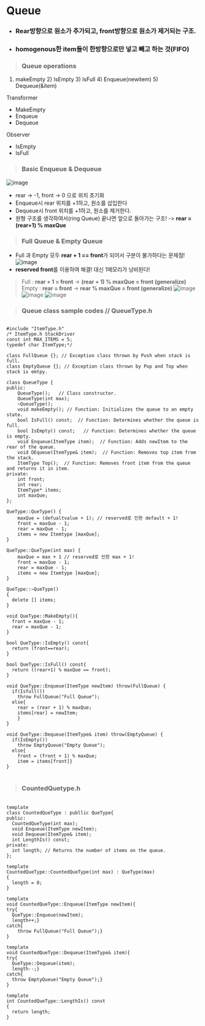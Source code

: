 Queue
================
* ### Rear방향으로 원소가 추가되고, front방향으로 원소가 제거되는 구조.
* ### homogenous한 item들이 **한방향으로만 넣고 빼고 하는 것(FIFO)**

> ### Queue operations
1) makeEmpty 2) IsEmpty 3) IsFull 4) Enqueue(newitem) 5) Dequeue(&item)  </br>

  Transformer
  * MakeEmpty
  * Enqueue
  * Dequeue </br>
  
  Observer
  * IsEmpty
  * IsFull
  
> ### Basic Enqueue & Dequeue  
![image](https://user-images.githubusercontent.com/50229148/106693218-5c149380-6619-11eb-8d0c-40c75c7f5e8b.png)
* rear -> -1, front -> 0 으로 위치 초기화
* Enqueue시 rear 위치를 +1하고, 원소를 삽입한다
* Dequeue시 front 위치를 +1하고, 원소를 제거한다.
* 원형 구조를 생각하여서(ring Queue) 끝나면 앞으로 돌아가는 구조! -> **rear = (rear+1) % maxQue**

> ### Full Queue & Empty Queue
  * Full 과 Empty 모두 **rear + 1 == front**가 되어서 구분이 불가하다는 문제점!
![image](https://user-images.githubusercontent.com/50229148/106693714-62573f80-661a-11eb-8902-ed3552e8a990.png)
  * **reserved front**를 이용하여 해결! 대신 1메모리가 낭비된다!
  > Full : **rear + 1 = front** -> **(rear + 1) % maxQue = front (generalize)**
  > Empty : **rear = front** -> **rear % maxQue = front (generalize)**
![image](https://user-images.githubusercontent.com/50229148/106694027-0f31bc80-661b-11eb-93af-f2abdd016202.png)
![image](https://user-images.githubusercontent.com/50229148/106694331-aa2a9680-661b-11eb-8b9b-0af38b607cfb.png)
![image](https://user-images.githubusercontent.com/50229148/106694356-b7e01c00-661b-11eb-9ec9-97aa0768e4c2.png)

> ### Queue class sample codes // QueueType.h
<pre>
<code>
#include "ItemType.h"
/* ItemType.h StackDriver
const int MAX_ITEMS = 5;
typedef char ItemType;*/

class FullQueue {}; // Exception class thrown by Push when stack is full.
class EmptyQueue {}; // Exception class thrown by Pop and Top when stack is emtpy.

class QueueType {
public:
    QueueType();   // Class constructor.
    QueueType(int max);
    ~QueueType();
    void makeEmpty(); // Function: Initializes the queue to an empty state.
    bool IsFull() const;  // Function: Determines whether the queue is full.
    bool IsEmpty() const;   // Function: Determines whether the queue is empty.
    void Enqueue(ItemType item);  // Function: Adds newItem to the rear of the queue.
    void DEqueue(ItemType& item);  // Function: Removes top item from the stack.
    ItemType Top();  // Function: Removes front item from the queue and returns it in item.
private:
    int front;
    int rear;
    ItemType* items;
    int maxQue;
};

QueType::QueType() {
    maxQue = (defualtvalue + 1); // reserved로 인한 default + 1!
    front = maxQue - 1;
    rear = maxQue - 1;
    items = new Itemtype [maxQue];
}

QueType::QueType(int max) {
    maxQue = max + 1 // reserved로 인한 max + 1!
    front = maxQue - 1; 
    rear = maxQue - 1;
    items = new Itemtype [maxQue];
}

QueType::~QueType()         
{
  delete [] items;
}

void QueType::MakeEmpty(){
  front = maxQue - 1; 
  rear = maxQue - 1;
}

bool QueType::IsEmpty() const{
  return (front==rear);
}

bool QueType::IsFull() const{
  return ((rear+1) % maxQue == front);
}

void QueType::Enqueue(ItemType newItem) throw(FullQueue) {
  if(Isfull())
    throw FullQueue("Full Queue");
  else{
    rear = (rear + 1) % maxQue;
    items[rear] = newItem;
    }
}

void QueType::Dequeue(ItemType& item) throw(EmptyQueue) {
  if(IsEmpty())
    throw EmptyQueue("Empty Queue");
  else{
    front = (front + 1) % maxQue;
    item = items[front]}
}
</code> </pre>
    
> ### CountedQuetype.h
<pre> <code>
template<class Itemtype>
class CountedQueType<Itemtype> : publlic QueType<Itemtype>{
public:
  CountedQueType(int max);		
  void Enqueue(ItemType newItem);	
  void Dequeue(ItemType& item);
  int LengthIs() const;	
private:
  int length; // Returns the number of items on the queue.
};
  
template<class Itemtype>
CountedQueType<Itemtype>::CountedQueType<Itemtype>(int max) : QueType(max)
{
  length = 0;
}

template<class Itemtype>
void CountedQueType<ItemType>::Enqueue<Itemtype>(ItemType newItem){
try{
  QueType::Enqueue(newItem);
  length++;}
catch{
    throw FullQueue("Full Queue");}
}

template<class Itemtype>
void CountedQueType<Itemtype>::Dequeue<Itemtype>(ItemType& item){
try{
  QueType::Dequeue(item);
  length--;}
catch{
  throw EmptyQueue("Empty Queue");}
}

template<class Itemtype>
int CountedQueType<Itemtype>::LengthIs<Itemtype>() const
{
  return length;
}
  </code><pre?
